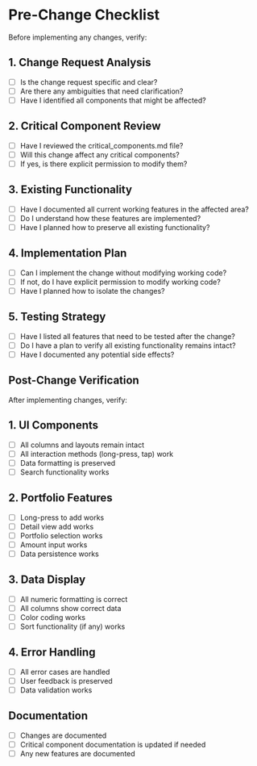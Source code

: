 # Pre-Change Checklist

Before implementing any changes, verify:

## 1. Change Request Analysis
- [ ] Is the change request specific and clear?
- [ ] Are there any ambiguities that need clarification?
- [ ] Have I identified all components that might be affected?

## 2. Critical Component Review
- [ ] Have I reviewed the critical_components.md file?
- [ ] Will this change affect any critical components?
- [ ] If yes, is there explicit permission to modify them?

## 3. Existing Functionality
- [ ] Have I documented all current working features in the affected area?
- [ ] Do I understand how these features are implemented?
- [ ] Have I planned how to preserve all existing functionality?

## 4. Implementation Plan
- [ ] Can I implement the change without modifying working code?
- [ ] If not, do I have explicit permission to modify working code?
- [ ] Have I planned how to isolate the changes?

## 5. Testing Strategy
- [ ] Have I listed all features that need to be tested after the change?
- [ ] Do I have a plan to verify all existing functionality remains intact?
- [ ] Have I documented any potential side effects?

## Post-Change Verification
After implementing changes, verify:

## 1. UI Components
- [ ] All columns and layouts remain intact
- [ ] All interaction methods (long-press, tap) work
- [ ] Data formatting is preserved
- [ ] Search functionality works

## 2. Portfolio Features
- [ ] Long-press to add works
- [ ] Detail view add works
- [ ] Portfolio selection works
- [ ] Amount input works
- [ ] Data persistence works

## 3. Data Display
- [ ] All numeric formatting is correct
- [ ] All columns show correct data
- [ ] Color coding works
- [ ] Sort functionality (if any) works

## 4. Error Handling
- [ ] All error cases are handled
- [ ] User feedback is preserved
- [ ] Data validation works

## Documentation
- [ ] Changes are documented
- [ ] Critical component documentation is updated if needed
- [ ] Any new features are documented
